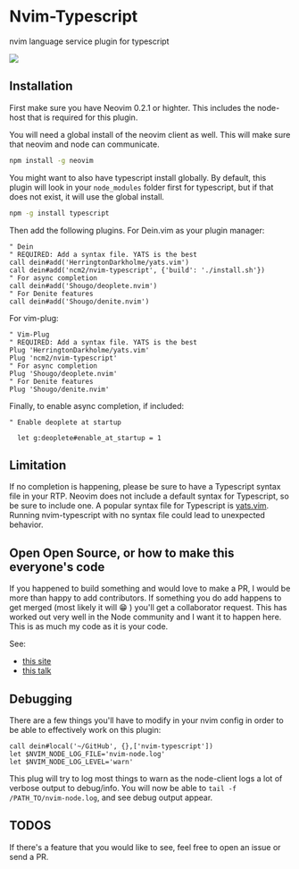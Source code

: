 # Nvim-Typescript


nvim language service plugin for typescript

![](https://github.com/mhartington/nvim-typescript/blob/master/deoplete-tss.gif)


## Installation

First make sure you have Neovim 0.2.1 or highter.
This includes the node-host that is required for this plugin.

You will need a global install of the neovim client as well.
This will make sure that neovim and node can communicate.


```bash
npm install -g neovim
```

You might want to also have typescript install globally.
By default, this plugin will look in your `node_modules` folder first for typescript, but if that does not exist, it will use the global install.

```bash
npm -g install typescript
```

Then add the following plugins. For Dein.vim as your plugin manager:

```viml
" Dein
" REQUIRED: Add a syntax file. YATS is the best
call dein#add('HerringtonDarkholme/yats.vim')
call dein#add('ncm2/nvim-typescript', {'build': './install.sh'})
" For async completion
call dein#add('Shougo/deoplete.nvim')
" For Denite features
call dein#add('Shougo/denite.nvim')
```

For vim-plug:

```
" Vim-Plug
" REQUIRED: Add a syntax file. YATS is the best
Plug 'HerringtonDarkholme/yats.vim'
Plug 'ncm2/nvim-typescript'
" For async completion
Plug 'Shougo/deoplete.nvim'
" For Denite features
Plug 'Shougo/denite.nvim'
```

Finally, to enable async completion, if included:

```
" Enable deoplete at startup

  let g:deoplete#enable_at_startup = 1
```

## Limitation

If no completion is happening, please be sure to have a Typescript syntax file in your RTP. Neovim does not include a default syntax for Typescript, so be sure to include one. A popular syntax file for Typescript is [yats.vim](https://github.com/HerringtonDarkholme/yats.vim). Running nvim-typescript with no syntax file could lead to unexpected behavior.

## Open Open Source, or how to make this everyone's code

If you happened to build something and would love to make a PR, I would be more than happy to add contributors.
If something you do add happens to get merged (most likely it will :grin: ) you'll get a collaborator request. This has worked out very well in the Node community and I want it to happen here. This is as much my code as it is your code.

See:
- [this site](http://openopensource.org)
- [this talk](https://youtu.be/wIUkWpg9FDY?t=5m10s)

## Debugging

There are a few things you'll have to modify in your nvim config in order to be able to effectively work on this plugin:

```viml
call dein#local('~/GitHub', {},['nvim-typescript'])
let $NVIM_NODE_LOG_FILE='nvim-node.log'
let $NVIM_NODE_LOG_LEVEL='warn'
```
This plug will try to log most things to warn as the node-client logs a lot of verbose output to debug/info.
 You will now be able to `tail -f /PATH_TO/nvim-node.log`, and see debug output appear.

## TODOS

If there's a feature that you would like to see, feel free to open an issue or send a PR.
